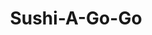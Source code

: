 ---
layout: place
title: "Sushi-A-Go-Go"
permalink: /texas/austin/sushi-a-go-go.html
stateAbbr: TX
stateName: Texas
cityName: Austin
seo:
  name: "Sushi-A-Go-Go"
  type: Restaurant
  links: null
description: "Sushi-A-Go-Go serves delicious sushi in Austin, Texas. Try fresh Japanese dishes for a great dining experience. "
place_id: ChIJCwKTSA-xRIYRZq4rKnBbHLw
photos:
  - name: >-
      places/ChIJCwKTSA-xRIYRZq4rKnBbHLw/photos/AeeoHcKzkPMqdWQxWsKxWEayCg3edPJUxkoqriIlgPzHU_dPjUkan3k3UVNlLjLeeUs6hqpKsshmpwswwm7M6a_beeoXUb5fQ-uZnLEX4EEOFWdQE1jfK6cg72BtAfC6PxaLy-DYZBBPxmcvLlWfg8OsTWOsv2T6t0V7H1OoW_DN5TTsivLzI-45x9IpjlE3tl2wd7u4PfHOHxajP605ID7M1gE3FjtYNV3KI1P1FeGW6dCScT7tqntzTVgESUVa36CyGAu6ItmNAEqh1z5eLke0CFjbm6d03fgZ0ruOrrnHTGCG4xgTikcTIrud2dCUB3s11Wr0VMVpDc51EyfL3FmDEE4-sIsMZpNRDzv68iz2iiCHD_ohkY6nqi8QZbr2qn8ZPCd4jQn_xHZo1tVn_zLQxhh7GpwzOQNvcAW7_T2Lk7-XoQ
    widthPx: 4080
    heightPx: 3060
    authorAttributions:
      - displayName: Winston Smith
        uri: https://maps.google.com/maps/contrib/105051398650695774803
        photoUri: >-
          https://lh3.googleusercontent.com/a/ACg8ocJ6MzCLvbRIReUMK19HOV_IxoPk4S4CF7nZa3gtZtwDjtnQ7g=s100-p-k-no-mo
    flagContentUri: >-
      https://www.google.com/local/imagery/report/?cb_client=maps_api_places.places_api&image_key=!1e10!2sCIHM0ogKEICAgICb6MalUQ&hl=en-US
    googleMapsUri: >-
      https://www.google.com/maps/place//data=!3m4!1e2!3m2!1sCIHM0ogKEICAgICb6MalUQ!2e10!4m2!3m1!1s0x8644b10f4893020b:0xbc1c5b702a2bae66
  - name: >-
      places/ChIJCwKTSA-xRIYRZq4rKnBbHLw/photos/AeeoHcLN9UYhtCa1MEEUUNuFeF6jF-YVmbp91aBJETTobLoRMH9MK6rrCoYL6zQa7oaXS_vI0VWUO1QHObZS-W_Kfy3LG5sg-9UBmk1tbJWCr-MCAg72f9r5V5cwwgkIiiFGn_Vf2GdTkCmdKn22U-4j1MqBsYfQ2ztrMZWe94kJGw-4BWhMJXQzzBEHuhIKa-i-oP31sOwMmeGdBcuLbZEI3W1u9ZCWkM8bD22JumBdMA9Lo-r62yHT3HJAgW67fnoAqKhjFF5KJWlhwbuJCSsCqmM4JJ2ExYWxumk4sdrERQYjs4K9730zdYRb_Xb1G0ifLCJ3BSudYFUupPoqR7l3SgNbnynU-sRj02ekIEGuzIXbk163Taj-UJnTlBeiCEXrd3dJSqNTmKQ0B7HPaV5qdaq0hwMKpeS-_c8DG8p2dwrzJTim
    widthPx: 3024
    heightPx: 4032
    authorAttributions:
      - displayName: Marina Forall
        uri: https://maps.google.com/maps/contrib/108986066489338263336
        photoUri: >-
          https://lh3.googleusercontent.com/a/ACg8ocJazCEr5OUI2upZMOpHUGW2X-SQEDIhwCs3Lii_8ml9Qns5DA=s100-p-k-no-mo
    flagContentUri: >-
      https://www.google.com/local/imagery/report/?cb_client=maps_api_places.places_api&image_key=!1e10!2sCIHM0ogKEICAgIDz4LjbiwE&hl=en-US
    googleMapsUri: >-
      https://www.google.com/maps/place//data=!3m4!1e2!3m2!1sCIHM0ogKEICAgIDz4LjbiwE!2e10!4m2!3m1!1s0x8644b10f4893020b:0xbc1c5b702a2bae66
  - name: >-
      places/ChIJCwKTSA-xRIYRZq4rKnBbHLw/photos/AeeoHcKt--Eqq6sPpUCbBI41zaWGJWKRR1vpoibHPhzjnZPT_-F3bdTZwXZ91vGPDwmlcX_Tsw3KPSViZkSY43OUIzPJSjbOjzhfLNm6hZ6eHQLm6Ia8jFsR1urOC5XS7j-AnRlQKuhSEF--WFrqOTQMfyCm-p9cgWHoMwGegk9iudlfFJ-RMWshzac3iKvexLu6u1UeBp9kV7zkWW2tzLNHBJmwkwm1_HyNeun1CVuCl6MTBzXAYIwRD8L4AvzBrJLaDI_B75iQOnsM6B8uqrM8VTd6UX3wYWGYKRPvlyhtVpXAHEIg0A_Rxoof2XI1Y-vYNR014tsln9rNvho6HvFiGRo4JgykGC0G7mvmuVqVxsM3hViMYA6EuHEvhPJJqvplhp7CH8HnuYyFt4moCqrNhf3diRmbOhauf6XoOJWntAvy57u6
    widthPx: 4080
    heightPx: 3060
    authorAttributions:
      - displayName: Winston Smith
        uri: https://maps.google.com/maps/contrib/105051398650695774803
        photoUri: >-
          https://lh3.googleusercontent.com/a/ACg8ocJ6MzCLvbRIReUMK19HOV_IxoPk4S4CF7nZa3gtZtwDjtnQ7g=s100-p-k-no-mo
    flagContentUri: >-
      https://www.google.com/local/imagery/report/?cb_client=maps_api_places.places_api&image_key=!1e10!2sCIHM0ogKEICAgICb6Mal0QE&hl=en-US
    googleMapsUri: >-
      https://www.google.com/maps/place//data=!3m4!1e2!3m2!1sCIHM0ogKEICAgICb6Mal0QE!2e10!4m2!3m1!1s0x8644b10f4893020b:0xbc1c5b702a2bae66
  - name: >-
      places/ChIJCwKTSA-xRIYRZq4rKnBbHLw/photos/AeeoHcKoF6TKJvkZSS8ttGzFg8b-aoenK7B39-OjTRXZFXTHmp9KOcwh8KruuD6hrZoU0QCvRJV8OwzrKNKOI3O_F6I0av7yLtLpxE_tI4gj9DAdw6vFJ9KkkXO5ZiYwou8-hE1_O5AKe5ojqQlkkTLnCJIPIOIRGBwzmNA6wxM9qDBZh-zxDeZR2pZPWrcdOaGP-MIFa8tTmqmqPMQ-bZSCX1H5a8dMk_7ZPY_x93-Ut-SVlN9Z0lOg_aGsyPzv_MO2WM3erZR6zhD1tBvyFE0MOycpTa_dPCtiLltXYRW9oDko-VJxvLzeBAnzibOLSinfhO20u8SLKIvIZOmvytmm8TZkfPfzy732t5zPMMdjY9lWKKDoKy3dX66rToz1Nyvnl2DBN9RR_ZhLbC9heCiX6yCSeer8bZexbBoHGk_9HxmTCony
    widthPx: 4032
    heightPx: 3024
    authorAttributions:
      - displayName: Rob Shook
        uri: https://maps.google.com/maps/contrib/116973070152267206208
        photoUri: >-
          https://lh3.googleusercontent.com/a-/ALV-UjUk6n3YLA7jW1CEhV1xmQJGy3C8ta70lP9LmzwlyNLLK40TFlFP6w=s100-p-k-no-mo
    flagContentUri: >-
      https://www.google.com/local/imagery/report/?cb_client=maps_api_places.places_api&image_key=!1e10!2sCIHM0ogKEICAgIDSlqGeigE&hl=en-US
    googleMapsUri: >-
      https://www.google.com/maps/place//data=!3m4!1e2!3m2!1sCIHM0ogKEICAgIDSlqGeigE!2e10!4m2!3m1!1s0x8644b10f4893020b:0xbc1c5b702a2bae66
  - name: >-
      places/ChIJCwKTSA-xRIYRZq4rKnBbHLw/photos/AeeoHcKo-yqoTmyi5qlbz9eiQeBOrbLbXDa-SoX2mqADZe2l3Hgl2khtOA3HVp8GAJB92vDpd9RqR11pQmYabbOaBJtlZ12AIEtv-_KBh33JIaGWoitGtF0Z052f7uNy3hxxCEwlqwLHZB4OcX7fSsMSuJaHiXDd7d_W07qagI80YVP-KsgfkP63aVxGwQvID4YLPlLNWZX5NT4CvVPIaWLMqet75cAOO9GioOM0E9a9-OGTpVmM26XT32JJzJ9HNA2-dDjx2iHnjJ50du3ZzVzGiwaqIXIvWjaHWSZUJC3x2TPjCakRPP1uHUJLgEXu6ExsyLy_yy4mgPEy6dnDlzMToou8w-_EPSY7KEsadRk8BHfws5KGQyd7HXgtx5J5ON5pwBcurYmNYnbLMkCcoDYgTj_Qh93wExvWqtVq2qaE68TqLGE7nJPfrjOjonEcg1z7
    widthPx: 3264
    heightPx: 2448
    authorAttributions:
      - displayName: Jeffrey Penkar (JSP)
        uri: https://maps.google.com/maps/contrib/117691399460008647231
        photoUri: >-
          https://lh3.googleusercontent.com/a-/ALV-UjVnFbYrjue-f6tY9GupYhx9bp5M_DR6SnHmWJ1lwjhT0ixMxNNhBQ=s100-p-k-no-mo
    flagContentUri: >-
      https://www.google.com/local/imagery/report/?cb_client=maps_api_places.places_api&image_key=!1e10!2sCIABIhADydERSCsWAWflvwsAC83Q&hl=en-US
    googleMapsUri: >-
      https://www.google.com/maps/place//data=!3m4!1e2!3m2!1sCIABIhADydERSCsWAWflvwsAC83Q!2e10!4m2!3m1!1s0x8644b10f4893020b:0xbc1c5b702a2bae66
  - name: >-
      places/ChIJCwKTSA-xRIYRZq4rKnBbHLw/photos/AeeoHcJfZztMMO15TUv5J0hMV1gYo09wKnSMT6gEGpVDaBSXSfDYs6y2sjJy0fPa4XmiJqvZVkkbiFY0O3Zb9bX_nB8IHbSJGoRXpW4C50bTG5TRCae7rC99RBQzct9uhnY4UrlY_iZ0LxMdXgmb0ZZesqsqkivcMa2-jReQ0O7UmDk-QLXq4wP_Xew4qnYsg015Fl3I6mhF-EYa-iDTEsXFQekUncSPrR5OZlSsPbduB1OCvoHo1mqDqHsYHzZgiQ_PokDs4sG7AQZBMQnKUH0Wl5s5_B074Lkq8lo4afycnVk_n2jIh-yKJg__NxFkcqv969GAvWw5JW-FLCe5VSo0LvpP2PEd2mm0_9fsbs-WkV810P1IvTa_qgr7X0pZLufYS9zExTUjCsQsAtINgOfcJrnzBgseb4A1ZLL4hA9WiZt3YeQI
    widthPx: 4032
    heightPx: 3024
    authorAttributions:
      - displayName: John Burns
        uri: https://maps.google.com/maps/contrib/106730485951131991750
        photoUri: >-
          https://lh3.googleusercontent.com/a-/ALV-UjUobyP1pTYxKvFBSvgn7GF8hbcEa8ysGLZkjT7Qlf9UFmuz7Vur=s100-p-k-no-mo
    flagContentUri: >-
      https://www.google.com/local/imagery/report/?cb_client=maps_api_places.places_api&image_key=!1e10!2sCIHM0ogKEICAgID-oMfGpgE&hl=en-US
    googleMapsUri: >-
      https://www.google.com/maps/place//data=!3m4!1e2!3m2!1sCIHM0ogKEICAgID-oMfGpgE!2e10!4m2!3m1!1s0x8644b10f4893020b:0xbc1c5b702a2bae66
  - name: >-
      places/ChIJCwKTSA-xRIYRZq4rKnBbHLw/photos/AeeoHcIbg-ivb8SKXDjrUng0maRCuWs6gaa2WcKnPTlbbxhuyqjOE9J5bNnFzkQvfHXR3LTYBb07AWPdaWk-u5WyfMn1eIOwD01QJGm0NW_M1eXDWbf_vTouUnjkyB-Jj7S5WIX7wxj6oPZB_ohZOEEC4pUCyqsgSTm1hEEOjjvmawrAVV3qmvQCFXLnGIUSBwTpNd1Hmbtk_eN60RQNvsAUifQi49-k03eV0S4hHCKO6si8M4-DLk7uYDe5M_bVShF6Jk0Zj3vOJeiS0K1G8xS7mFaYT4YK3YJXpN5Okh-oM6VpGtF2CCati2u4Us4CJXa7bp9OkBVQ9LNggJdBkqGE6paZghpSJQlwz40HVGyA65EcaFdQyC0654Nsp1qrii1c92HiFj_D1NYsupifUBkUA3mupgunkaigIVu4QYbozC2prw
    widthPx: 3024
    heightPx: 4032
    authorAttributions:
      - displayName: Rob Shook
        uri: https://maps.google.com/maps/contrib/116973070152267206208
        photoUri: >-
          https://lh3.googleusercontent.com/a-/ALV-UjUk6n3YLA7jW1CEhV1xmQJGy3C8ta70lP9LmzwlyNLLK40TFlFP6w=s100-p-k-no-mo
    flagContentUri: >-
      https://www.google.com/local/imagery/report/?cb_client=maps_api_places.places_api&image_key=!1e10!2sCIHM0ogKEICAgIDSlqHuNw&hl=en-US
    googleMapsUri: >-
      https://www.google.com/maps/place//data=!3m4!1e2!3m2!1sCIHM0ogKEICAgIDSlqHuNw!2e10!4m2!3m1!1s0x8644b10f4893020b:0xbc1c5b702a2bae66
  - name: >-
      places/ChIJCwKTSA-xRIYRZq4rKnBbHLw/photos/AeeoHcJdj9u2aaIY1Nir_0m3pvexcP0TiMly66qmYz86NAytp0dZjKFLLKOYvu2fASLHJLwH403ehq3RWMdPwlssKm3b-WQzOXDEjlPiq_ilDvl1nvX4hzPsZ6gpMQ_9KLuSkwZyUF57wYtVi5FlaspAT1neJ07xEtEJLni8oGsdCO2rcqc5PPSedVoYv8fRpd_DkD-it6Qq-8IcI1FiIm2wjJtEvxsEXpMukU4b0MKr_5u-hM1gopzXIM8CchAd5XdR5bzonlHFgjHdiBLzme5tKO0h3-B-LKghHDD93YCwnP0fDkB9IetGlJft3g6XcGCjZRzgor3GLinLIoY9lndvJfYJVXzmTvLQyTM5IpdDCer18-QwDlYJCuYtezlHrkpdYrCpu4pU1X2gWwehdOWQRemkItYzHcxjEVxraRn_KDU-Inpi
    widthPx: 4032
    heightPx: 3024
    authorAttributions:
      - displayName: Dawn DeZwaan
        uri: https://maps.google.com/maps/contrib/115759346540131216493
        photoUri: >-
          https://lh3.googleusercontent.com/a/ACg8ocJ73ZwODHpYm75jx83I4U2-RMnfRvqJzLIuEsSL1TIdLc8PKw=s100-p-k-no-mo
    flagContentUri: >-
      https://www.google.com/local/imagery/report/?cb_client=maps_api_places.places_api&image_key=!1e10!2sCIHM0ogKEICAgICv68ro1AE&hl=en-US
    googleMapsUri: >-
      https://www.google.com/maps/place//data=!3m4!1e2!3m2!1sCIHM0ogKEICAgICv68ro1AE!2e10!4m2!3m1!1s0x8644b10f4893020b:0xbc1c5b702a2bae66
  - name: >-
      places/ChIJCwKTSA-xRIYRZq4rKnBbHLw/photos/AeeoHcK6ooTsVQ4mvBSap4VWnh-w-UcvRk_uelsYkeEDRnJTJgs9r-uHglKvIV3c4091Tnn9HtQ8U9KbNyIbRTss-HoNidZ40dGb_K2FZeHr1MAE1Aa9im4RwwNW-Gdkg1SXxueOdbd1MHjD36YThZ4DzKUNNGQdqG0vj40D1PpA1b7_IiCUYTKzA-aW6J2lzwfikip_XJdQZ-44dyfoDz1zatiuG4UfCKKyL4Fbgmg_7YsDld4WCF1EixYZ9K2KihHlG4YX-CLjij0R5itFiXhUCX4lHeVmRv_E27_BsnHOeqjH2aTAJjoRtgv7eGixNCBGBhLKc4cX6r6WitQAloIatCRgtXKjpsQR_0sxRThqI_VTwD4UVYSJbUhzt3NJRkYf1c6jCvbkTnrc_9g2oVU3AuzXfwvcamMsKCek666YK3Qz3g
    widthPx: 3000
    heightPx: 4000
    authorAttributions:
      - displayName: Andrea Golden
        uri: https://maps.google.com/maps/contrib/100518549057516567054
        photoUri: >-
          https://lh3.googleusercontent.com/a-/ALV-UjU6izMrhmXZNkc2lU8hYaN5zWGDHki7VDzw17opUQXw8yqjI4g=s100-p-k-no-mo
    flagContentUri: >-
      https://www.google.com/local/imagery/report/?cb_client=maps_api_places.places_api&image_key=!1e10!2sCIHM0ogKEICAgIDemZTKFA&hl=en-US
    googleMapsUri: >-
      https://www.google.com/maps/place//data=!3m4!1e2!3m2!1sCIHM0ogKEICAgIDemZTKFA!2e10!4m2!3m1!1s0x8644b10f4893020b:0xbc1c5b702a2bae66
  - name: >-
      places/ChIJCwKTSA-xRIYRZq4rKnBbHLw/photos/AeeoHcIoLthAQjhzADr7DEDQNCHC7yRRLO9JXyqZWGaAKQ5m3C5Iy44GT5LvxbGOOl-giYJcLShaBG5bEr6sqmmCiFD0N5dkzT16mEx-KOfP5R85fmYSCaL2vL07YFbBgGBbjHnCcE4FEL2rozVWFY3nT5K_uFmevU_GoHFuUyvfsAoPr60XfMAGh5ffZsqulGEGoAOp86t0Ytpfz2OyM3MkmSelEbnV-jCELIEgTsDlDzFipJ1pahCak3xSiadznX2U6gomf8_R89TIWNejEi6RZVnOI5md3wVqm-FkaOss28SVb8XBAgBBSErzkmVG89bhN0fn2uyIIA4HQSDGRwTzjGKPzaCKY44aL5LR8pqGlAIJEQ2i9rSaPj3ZphbBTPQNKAOj1HU39GMTlqz-ObbCxrOydlb9ppnlA4N7rVOTbj6xLAZz
    widthPx: 1170
    heightPx: 2080
    authorAttributions:
      - displayName: Eric Jones
        uri: https://maps.google.com/maps/contrib/100509854742963247744
        photoUri: >-
          https://lh3.googleusercontent.com/a/ACg8ocJT6XeNfQujJpAmM1Gc8tHOFM_k3ucWA_Sg3RJBm9-mAKiKJEo=s100-p-k-no-mo
    flagContentUri: >-
      https://www.google.com/local/imagery/report/?cb_client=maps_api_places.places_api&image_key=!1e10!2sCIHM0ogKEICAgICxgJGe9AE&hl=en-US
    googleMapsUri: >-
      https://www.google.com/maps/place//data=!3m4!1e2!3m2!1sCIHM0ogKEICAgICxgJGe9AE!2e10!4m2!3m1!1s0x8644b10f4893020b:0xbc1c5b702a2bae66
address: 3600 Presidential Blvd, Austin, TX 78719, USA
street: 3600 Presidential Blvd
city: Austin
state: TX
zip: '78719'
country: USA
neighborhood: Bergstrom
latitude: '30.202200'
longitude: '-97.664488'
accessibility_options:
  wheelchairAccessibleParking: true
  wheelchairAccessibleEntrance: true
  wheelchairAccessibleSeating: true
business_status: OPERATIONAL
name: Sushi-A-Go-Go
google_maps_links:
  directionsUri: >-
    https://www.google.com/maps/dir//''/data=!4m7!4m6!1m1!4e2!1m2!1m1!1s0x8644b10f4893020b:0xbc1c5b702a2bae66!3e0
  placeUri: https://maps.google.com/?cid=13554809515780320870
  writeAReviewUri: >-
    https://www.google.com/maps/place//data=!4m3!3m2!1s0x8644b10f4893020b:0xbc1c5b702a2bae66!12e1
  reviewsUri: >-
    https://www.google.com/maps/place//data=!4m4!3m3!1s0x8644b10f4893020b:0xbc1c5b702a2bae66!9m1!1b1
  photosUri: >-
    https://www.google.com/maps/place//data=!4m3!3m2!1s0x8644b10f4893020b:0xbc1c5b702a2bae66!10e5
primary_type: Japanese Restaurant
opening_hours:
  regular: null
  current: null
secondary_opening_hours:
  regular:
    weekdayDescriptions: null
    type: null
  current:
    weekdayDescriptions: null
    type: null
phone: (512) 423-7170
price_level: null
price_range: $10 &ndash; $20
rating: '1.9'
rating_count: 0
website: null
reviews: null
parking_options: null
payment_options: null
allow_dogs: null
curbside_pickup: null
delivery: null
dine_in: null
good_for_children: null
good_for_groups: null
good_for_sports: null
live_music: null
menu_for_children: null
outdoor_seating: null
reservable: null
restroom: null
serves_beer: null
serves_breakfast: null
serves_brunch: null
serves_cocktails: null
serves_coffee: null
serves_dinner: null
serves_dessert: null
serves_lunch: null
serves_vegetarian_food: null
serves_wine: null
takeout: null
update_category: essentials
summary: null

---